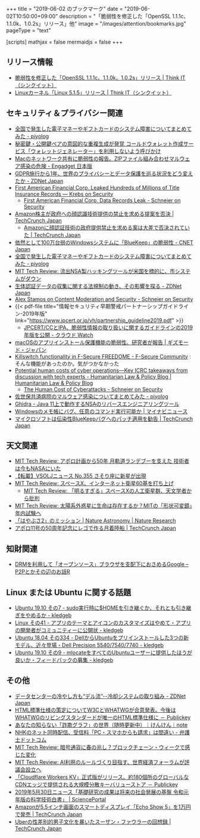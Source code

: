 +++
title = "2019-06-02 のブックマーク"
date =  "2019-06-02T10:50:00+09:00"
description = "「脆弱性を修正した「OpenSSL 1.1.1c、1.1.0k、1.0.2s」リリース」他"
image = "/images/attention/bookmarks.jpg"
pageType = "text"

[scripts]
  mathjax = false
  mermaidjs = false
+++

## リリース情報

- [脆弱性を修正した「OpenSSL 1.1.1c、1.1.0k、1.0.2s」リリース | Think IT（シンクイット）](https://thinkit.co.jp/news/bn/16239)
- [Linuxカーネル「Linux 5.1.5」リリース | Think IT（シンクイット）](https://thinkit.co.jp/news/bn/16241)

## セキュリティ＆プライバシー関連

- [全国で発生した電子マネーやギフトカードのシステム障害についてまとめてみた - piyolog](https://piyolog.hatenadiary.jp/entry/2019/05/26/063000)
- [秘密鍵・公開鍵ペアの意図的な重複生成が発覚 コールドウォレット作成サービス「ウォレットジェネレーター」を利用しないよう呼びかけ](https://jp.cointelegraph.com/news/computer-researcher-finds-wallet-vulnerability-that-gave-same-key-to-multiple-users)
- [Macのネットワーク共有に脆弱性の報告。ZIPファイル組み合わせマルウェア感染の危険 - Engadget 日本版](https://japanese.engadget.com/2019/05/27/mac-zip/)
- [GDPR施行から1年、世界のプライバシーとデータ保護を巡る状況をどう変えたか - ZDNet Japan](https://japan.zdnet.com/article/35137389/)
- [First American Financial Corp. Leaked Hundreds of Millions of Title Insurance Records —  Krebs on Security](https://krebsonsecurity.com/2019/05/first-american-financial-corp-leaked-hundreds-of-millions-of-title-insurance-records/)
    - [First American Financial Corp. Data Records Leak - Schneier on Security](https://www.schneier.com/blog/archives/2019/05/first_american_.html)
- [Amazon株主が政府への顔認識技術提供の禁止を求める提案を否決  |  TechCrunch Japan](https://techcrunch.com/2019/05/22/amazon-reject-facial-recognition-proposals/)
    - [Amazonに顔認証技術の政府提供禁止を求める案は大差で否決されていた  |  TechCrunch Japan](https://techcrunch.com/2019/05/28/amazon-facial-recognition-vote/)
- [依然として100万台弱のWindowsシステムに「BlueKeep」の脆弱性 - CNET Japan](https://japan.cnet.com/article/35137653/)
- [全国で発生した電子マネーやギフトカードのシステム障害についてまとめてみた - piyolog](https://piyolog.hatenadiary.jp/entry/2019/05/26/063000)
- [MIT Tech Review: 流出NSA製ハッキングツールが米国を標的に、市システムがダウン](https://www.technologyreview.jp/nl/hackers-are-using-a-leaked-us-cyber-weapon-against-american-targets/)
- [生体認証データの収集に関する法規制の動き、その影響を探る - ZDNet Japan](https://japan.zdnet.com/article/35137279/)
- [Alex Stamos on Content Moderation and Security - Schneier on Security](https://www.schneier.com/blog/archives/2019/05/alex_stamos_on.html)
- {{< pdf-file title="情報セキュリティ早期警戒パートナーシップガイドライン-2019年版" link="https://www.jpcert.or.jp/vh/partnership_guideline2019.pdf" >}}
    - [JPCERT/CCとIPA、脆弱性情報の取り扱いに関するガイドラインの2019年版を公開 - クラウド Watch](https://cloud.watch.impress.co.jp/docs/news/1187404.html)
- [macOSのアプリインストール保護機能の脆弱性、研究者が報告 | ギズモード・ジャパン](https://www.gizmodo.jp/2019/05/macos-vulnelability.html)
- [Killswitch functionality in F-Secure FREEDOME  - F-Secure Community](https://community.f-secure.com/t5/F-Secure/Killswitch-functionality-in-F/ta-p/110707) : そんな機能があったのか。気がつかなかった
- [Potential human costs of cyber operations—Key ICRC takeaways from discussion with tech experts - Humanitarian Law & Policy Blog | Humanitarian Law & Policy Blog](https://blogs.icrc.org/law-and-policy/2019/05/29/potential-human-costs-cyber-operations-key-icrc-takeaways-discussion-tech-experts/)
    - [The Human Cost of Cyberattacks - Schneier on Security](https://www.schneier.com/blog/archives/2019/05/the_human_cost_.html)
- [佐世保共済病院のマルウェア感染についてまとめてみた - piyolog](https://piyolog.hatenadiary.jp/entry/2019/06/01/095814)
- [Ghidra - Java 11上で動作するNSAのリバースエンジニアリングツール](https://www.infoq.com/jp/news/2019/05/ghidra-java11/)
- [Windowsのメモ帳にバグ、任意のコマンド実行可能か | マイナビニュース](https://news.mynavi.jp/article/20190601-834516/)
- [マイクロソフトは伝染性BlueKeepバグへのパッチ適用を勧告  |  TechCrunch Japan](https://techcrunch.com/2019/05/31/microsoft-bluekeep-worm-exploits/)

## 天文関連

- [MIT Tech Review: アポロ計画から50年 月軌道ランデブーを支えた 技術者は今もNASAにいた](https://www.technologyreview.jp/s/143401/the-nasa-engineer-who-helped-apollo-astronauts-catch-their-ride-home/)
- [【転載】VSOLJニュース No.355 さそり座に新星が出現](https://news.local-group.jp/vsolj_news/355.html)
- [MIT Tech Review: スペースX、インターネット衛星60基を打ち上げ](https://www.technologyreview.jp/nl/spacex-has-launched-the-first-60-satellites-of-its-space-internet-system/)
    - [MIT Tech Review: 「明るすぎる」スペースXの人工衛星群、天文学者から批判](https://www.technologyreview.jp/nl/spacexs-starlink-satellites-are-clearly-visible-in-the-sky-and-astronomers-arent-happy/)
- [MIT Tech Review: 太陽系外惑星に生命は存在するか？MITの「形状可変鏡」年内試験へ](https://www.technologyreview.jp/s/144559/a-bendable-mirror-is-a-step-toward-finding-life-outside-our-solar-system/)
- [「はやぶさ2」のミッション | Nature Astronomy | Nature Research](https://www.natureasia.com/ja-jp/natastron/specials)
- [アポロ11号の50周年記念にレゴで作る月着陸船  |  TechCrunch Japan](https://techcrunch.com/2019/05/30/lego-celebrates-apollo-11-with-a-lovely-bricky-lunar-lander/)

## 知財関連

- [DRMを利用して「オープンソース」ブラウザを支配下におさめるGoogle – P2Pとかその辺のお話R](https://p2ptk.org/copyright/2033)

## Linux または Ubuntu に関する話題

- [Ubuntu 19.10 その7 - sudo実行時に$HOMEを引き継ぐか、それとも引き継ぎをやめるか - kledgeb](https://kledgeb.blogspot.com/2019/05/ubuntu-1910-7-sudohome.html)
- [Linux その41 - アプリのテーマとアイコンのカスタマイズはやめて・アプリの開発者がコミュニティーに公開状 - kledgeb](https://kledgeb.blogspot.com/2019/05/linux-41.html)
- [Ubuntu 18.04 その334 - DellからUbuntuをプリインストールした3つの新モデル、近々登場・Dell Precision 5540/7540/7740 - kledgeb](https://kledgeb.blogspot.com/2019/05/ubuntu-1804-334-dellubuntu3dell.html)
- [Ubuntu 19.10 その9 - mlocateをすべてのUbuntuユーザーに提供したほうが良いか・フィードバックの募集 - kledgeb](https://kledgeb.blogspot.com/2019/05/ubuntu-1910-9-mlocateubuntu.html)

## その他

- [データセンターの冷やし方も“デル流”--冷却システムの取り組み - ZDNet Japan](https://japan.zdnet.com/article/35137418/)
- [HTML標準仕様の策定についてW3CとWHATWGが合意発表。今後はWHATWGのリビングスタンダードが唯一のHTML標準仕様に － Publickey](https://www.publickey1.jp/blog/19/htmlw3cwhatwgwhatwghtml.html)
- [あなたの知らない「詐欺グラフ」の世界（随時更新中）｜けんけん｜note](https://note.mu/kenxxxken/n/nce7762dcec30)
- [NHKのネット同時配信、受信料「PC・スマホからも請求」は間違い - 弁護士ドットコム](https://www.bengo4.com/c_23/n_9336/)
- [MIT Tech Review: 暗号通貨に春の兆し？ブロックチェーン・ウィークで感じた変化](https://www.technologyreview.jp/s/142704/blockchain-week-gives-us-presidential-candidates-parties-and-signs-of-crypto-spring/)
- [MIT Tech Review: AI利用のルールづくり目指す、世界経済フォーラムが評議会設立へ](https://www.technologyreview.jp/s/144326/the-world-economic-forum-wants-to-develop-global-rules-for-ai/)
- [「Cloudflare Workers KV」正式版がリリース。約180個所のグローバルなCDNエッジで提供される大規模分散キーバリューストア － Publickey](https://www.publickey1.jp/blog/19/cloudflare_workers_kv180cdn.html)
- [2019年5月30日ニュース「基礎研究の成果は将来の社会発展の基盤 令和元年版の科学技術白書」 | SciencePortal](https://scienceportal.jst.go.jp/news/newsflash_review/newsflash/2019/05/20190530_01.html)
- [Amazonが5.5インチ画面のスマートディスプレイ「Echo Show 5」を1万円で発売  |  TechCrunch Japan](https://techcrunch.com/2019/05/29/amazon-just-launched-a-90-5-5-inch-echo-show/)
- [Uberの性差別的男子文化を暴いたスーザン・ファウラーの回想録  |  TechCrunch Japan](https://techcrunch.com/2019/05/30/susan-fowlers-memoir-has-a-title-and-a-release-date/)
